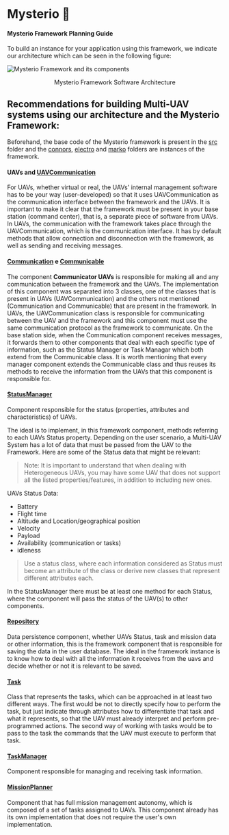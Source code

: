 # Mysterio 👾
#### Mysterio Framework Planning Guide

To build an instance for your application using this framework, we indicate our architecture which can be seen in the following figure:

![Mysterio Framework and its components](https://github.com/savionasc/mysterio/blob/main/UAV%20architecture-Componente.png)

<p style="text-align: center;">Mysterio Framework Software Architecture</p>

## Recommendations for building Multi-UAV systems using our architecture and the Mysterio Framework:

Beforehand, the base code of the Mysterio framework is present in the [src](https://github.com/savionasc/mysterio/tree/main/src) folder and the [connors](https://github.com/savionasc/mysterio/tree/main/connors), [electro](https://github.com/savionasc/mysterio/tree/main/electro) and [marko](https://github.com/savionasc/mysterio/tree/main/marko) folders are instances of the framework.

#### UAVs and [UAVCommunication](https://github.com/savionasc/mysterio/blob/main/src/communication/UAVCommunication.h)
For UAVs, whether virtual or real, the UAVs' internal management software has to be your way (user-developed) so that it uses UAVCommunication as the communication interface between the framework and the UAVs. It is important to make it clear that the framework must be present in your base station (command center), that is, a separate piece of software from UAVs. In UAVs, the communication with the framework takes place through the UAVCommunication, which is the communication interface. It has by default methods that allow connection and disconnection with the framework, as well as sending and receiving messages.

#### [Communication](https://github.com/savionasc/mysterio/blob/main/src/communication/Communication.h) e [Communicable](https://github.com/savionasc/mysterio/blob/main/src/communication/Communicable.h) 
The component **Communicator UAVs** is responsible for making all and any communication between the framework and the UAVs. The implementation of this component was separated into 3 classes, one of the classes that is present in UAVs (UAVCommunication) and the others not mentioned (Communication and Communicable) that are present in the framework. In UAVs, the UAVCommunication class is responsible for communicating between the UAV and the framework and this component must use the same communication protocol as the framework to communicate. On the base station side, when the Communication component receives messages, it forwards them to other components that deal with each specific type of information, such as the Status Manager or Task Managar which both extend from the Communicable class. It is worth mentioning that every manager component extends the Communicable class and thus reuses its methods to receive the information from the UAVs that this component is responsible for.

#### [StatusManager](https://github.com/savionasc/mysterio/blob/main/src/status/StatusManager.h)

Component responsible for the status (properties, attributes and characteristics) of UAVs.

The ideal is to implement, in this framework component, methods referring to each UAVs Status property. Depending on the user scenario, a Multi-UAV System has a lot of data that must be passed from the UAV to the Framework. Here are some of the Status data that might be relevant:

> Note: It is important to understand that when dealing with Heterogeneous UAVs, you may have some UAV that does not support all the listed properties/features, in addition to including new ones.

UAVs Status Data:
* Battery
* Flight time
* Altitude and Location/geographical position
* Velocity
* Payload
* Availability (communication or tasks)
* idleness

> Use a status class, where each information considered as Status must become an attribute of the class or derive new classes that represent different attributes each.

In the StatusManager there must be at least one method for each Status, where the component will pass the status of the UAV(s) to other components.

#### [Repository](https://github.com/savionasc/mysterio/blob/main/src/database/Repository.h)
Data persistence component, whether UAVs Status, task and mission data or other information, this is the framework component that is responsible for saving the data in the user database. The ideal in the framework instance is to know how to deal with all the information it receives from the uavs and decide whether or not it is relevant to be saved.

#### [Task](https://github.com/savionasc/mysterio/blob/main/src/mission/Task.h)
Class that represents the tasks, which can be approached in at least two different ways. The first would be not to directly specify how to perform the task, but just indicate through attributes how to differentiate that task and what it represents, so that the UAV must already interpret and perform pre-programmed actions. The second way of working with tasks would be to pass to the task the commands that the UAV must execute to perform that task.

#### [TaskManager](https://github.com/savionasc/mysterio/blob/main/src/taskmanager/TaskManager.h)
Component responsible for managing and receiving task information.

#### [MissionPlanner](https://github.com/savionasc/mysterio/blob/main/src/mission/MissionPlanner.h)
Component that has full mission management autonomy, which is composed of a set of tasks assigned to UAVs. This component already has its own implementation that does not require the user's own implementation.